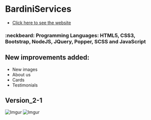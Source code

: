 # BardiniServices
- [Click here to see the website](http://www.bardiniservices.com)

### :neckbeard: Programming Languages: HTML5, CSS3, Bootstrap, NodeJS, JQuery, Popper, SCSS and JavaScript

## New improvements added: 
- New images
- About us
- Cards
- Testimonials


## Version_2-1
![Imgur](https://i.imgur.com/HEWra6s.png)
![Imgur](https://i.imgur.com/rtpEufs.png)
